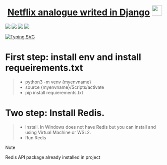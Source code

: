 
<h1 align="center"><a href="https://daniilshat.ru/" target="_blank">Netflix analogue writed in Django</a> 
<img src="https://github.com/blackcater/blackcater/raw/main/images/Hi.gif" height="32"/></h1>

<!--- Images --->
<img src="https://github.com/djsadd/djangoflixdjsad/blob/main/media/Снимок%20экрана%202023-09-13%20152814.png">
<img src="https://github.com/djsadd/djangoflixdjsad/blob/main/media/Снимок%20экрана%202023-09-13%20155052.png">
<img src="https://github.com/djsadd/djangoflixdjsad/blob/main/media/Снимок%20экрана%202023-09-13%20155804.png">
<img src="https://github.com/djsadd/djangoflixdjsad/blob/main/media/Снимок%20экрана%202023-09-13%20161217.png">


[![Typing SVG](https://readme-typing-svg.herokuapp.com?color=%2336BCF7&lines=How+to+run+these+project)](https://git.io/typing-svg)

# First step: install env and install requeirements.txt 
  > - python3 -m venv {myenvname}
  > - source {myenvname}/Scripts/activate
  > - pip install requierements.txt

# Two step: Install Redis.
  > - Install. In Windows does not have Redis but you can install and using Virtual Machine or WSL2.
  > - Run Redis

> [!NOTE]
> Redis API package already installed in project

